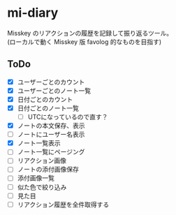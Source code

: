 # mi-diary

Misskey のリアクションの履歴を記録して振り返るツール。  
(ローカルで動く Misskey 版 favolog 的なものを目指す)

## ToDo

- [x] ユーザーごとのカウント
- [x] ユーザーごとのノート一覧
- [x] 日付ごとのカウント
- [x] 日付ごとのノート一覧
  - [ ] UTCになっているので直す？
- [x] ノートの本文保存、表示
- [ ] ノートにユーザー名表示
- [x] ノート一覧表示
- [ ] ノート一覧にページング
- [ ] リアクション画像
- [ ] ノートの添付画像保存
- [ ] 添付画像一覧
- [ ] 似た色で絞り込み
- [ ] 見た目
- [ ] リアクション履歴を全件取得する